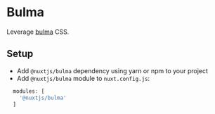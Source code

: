 # Bulma
Leverage [bulma](http://github.com/jgthms/bulma) CSS.

## Setup
- Add `@nuxtjs/bulma` dependency using yarn or npm to your project
- Add `@nuxtjs/bulma` module to `nuxt.config.js`:
```js
  modules: [
    '@nuxtjs/bulma'
  ]
````
